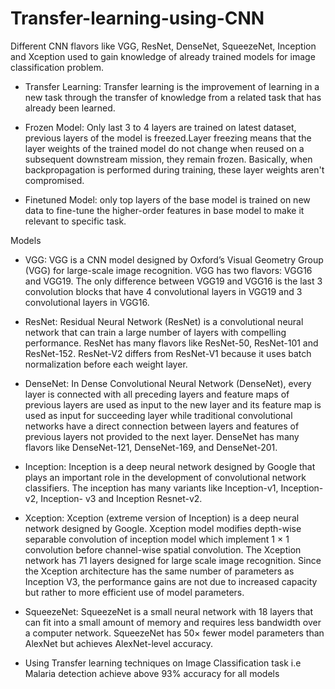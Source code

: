 # Transfer-learning-using-CNN
Different CNN flavors like VGG, ResNet, DenseNet, SqueezeNet, Inception and Xception used to gain knowledge of already trained models for image classification problem.

- Transfer Learning: Transfer learning is the improvement of learning in a new task through the transfer of knowledge from a related task that has already been learned.

- Frozen Model:  Only last 3 to 4 layers are trained on latest dataset, previous layers of the model is freezed.Layer freezing means that the layer weights of the trained model do not change when reused on a subsequent downstream mission, they remain frozen.
Basically, when backpropagation is performed during training, these layer weights aren't compromised.

- Finetuned Model: only top layers of the base model is trained on new data to fine-tune the higher-order features in base model to make it relevant to specific task.

Models
- VGG: VGG is a CNN model designed by Oxford’s Visual Geometry Group (VGG) for large-scale image recognition. VGG has two flavors: VGG16 and VGG19. 
The only difference between VGG19 and VGG16 is the last 3 convolution blocks that have 4 convolutional layers in VGG19 and 3 convolutional layers in VGG16.  

- ResNet: Residual Neural Network (ResNet) is a convolutional neural network that can train a large number of layers with compelling performance. 
ResNet has many flavors like ResNet-50, ResNet-101 and ResNet-152. ResNet-V2 differs from ResNet-V1 because it uses batch normalization before each weight layer.

- DenseNet: In Dense Convolutional Neural Network (DenseNet), every layer is connected with all preceding layers and feature maps of previous layers are used as input
to the new layer and its feature map is used as input for succeeding layer while traditional convolutional networks have a direct connection between layers and features of previous layers not provided to the next layer. DenseNet has many flavors like DenseNet-121, DenseNet-169, and DenseNet-201.

- Inception: Inception is a deep neural network designed by Google that plays an important role in the development of convolutional network classifiers. 
The inception has many variants like Inception-v1, Inception-v2, Inception- v3 and Inception Resnet-v2.

- Xception: Xception (extreme version of Inception) is a deep neural network designed by Google. Xception model modifies depth-wise separable convolution of inception model which implement 1 × 1 convolution before channel-wise spatial convolution.
The Xception network has 71 layers designed for large scale image recognition. Since the Xception architecture has the same number of parameters as Inception V3, the performance gains are not due to increased capacity but rather to more 
efficient use of model parameters.

- SqueezeNet: SqueezeNet is a small neural network with 18 layers that can fit into a small amount of memory and requires less bandwidth over a computer network. 
SqueezeNet has 50× fewer model parameters than AlexNet but achieves AlexNet-level accuracy. 




- Using Transfer learning techniques on Image Classification task i.e Malaria detection achieve above 93% accuracy for all models 
